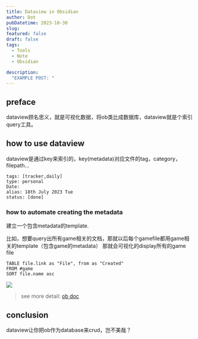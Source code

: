 ```yaml
---
title: Dataview in Obsidian
author: Dot
pubDatetime: 2023-10-30
slug: 
featured: false
draft: false
tags:
  - Tools
  - Note
  - Obsidian

description:
  "EXAMPLE POST: "
---
```

## preface

dataview顾名思义，就是可视化数据，将ob类比成数据库，dataview就是个索引query工具。

## how to use dataview

dataview是通过key来索引的，key(metadata)对应文件的tag，category，filepath...
<!-- ![](https://i.imgur.com/MFq7L6Y.png) -->
```
tags: [tracker,daily]
type: personal
Date:
alias: 18th July 2023 Tue
status: [done]
```

### how to automate creating the metadata

建立一个包含metadata的template.

比如，想要query出所有game相关的文档，那就以后每个gamefile都用game相关的template（包含game的metadata）
那就会可视化的display所有的game file
```dataview
TABLE file.link as "File", from as "Created"
FROM #game
SORT file.name asc 
```
![](https://i.imgur.com/iO9v8CJ.png)
> see more detail: [ob doc](https://blacksmithgu.github.io/obsidian-dataview/annotation/add-metadata/)

## conclusion

dataview让你把ob作为database来crud，岂不美哉？



